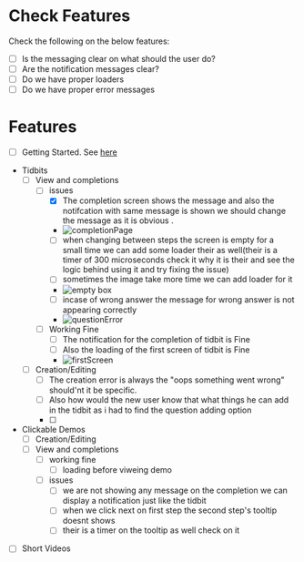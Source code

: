 # Check Features
Check the following on the below features:
- [ ] Is the messaging clear on what should the user do?
- [ ] Are the notification messages clear?
- [ ] Do we have proper loaders
- [ ] Do we have proper error messages

# Features
- [ ] Getting Started. See [here](./getting_started.md)
- Tidbits
  - [ ] View and completions
    - [ ] issues
      - [x] The completion screen shows the message and also the notifcation with same message is shown we should change the message as it is obvious .
      - ![completionPage](https://github.com/RobinNagpal/dodao-ui/blob/main/academy-ui//docs/images/completionPage.png)
      - [ ] when changing between steps the screen is empty for a small time we can add some loader their as well(their is a timer of 300 microseconds check it why it is their and see the logic behind using it and try fixing the issue)
      - [ ] sometimes the image take more time we can add loader for it
      - ![empty box](https://github.com/RobinNagpal/dodao-ui/blob/main/academy-ui//docs/images/imageLoading.png)
      - [ ] incase of wrong answer the message for wrong answer is not appearing correctly
      - ![questionError](https://github.com/RobinNagpal/dodao-ui/blob/main/academy-ui//docs/images/questionError.png)
    - [ ] Working Fine
      - [ ] The notification for the completion of tidbit is Fine
      - [ ] Also the loading of the first screen of tidbit is Fine
      - ![firstScreen](https://github.com/RobinNagpal/dodao-ui/blob/main/academy-ui//docs/images/firstScreen.png)
  - [ ] Creation/Editing
      - [ ] The creation error is always the "oops something went wrong" should'nt it be specific.
      - [ ] Also how would the new user know that what things he can add in the tidbit as i had to find the question adding option
      - [ ] 
- Clickable Demos
  - [ ] Creation/Editing
  - [ ] View and completions
    - [ ] working fine
      - [ ] loading before viweing demo
    - [ ] issues 
      - [ ] we are not showing any message on the completion we can display a notification just like the tidbit
      - [ ] when we  click next on  first step  the second step's tooltip doesnt shows
      - [ ] their is a timer on the tooltip as well check on it

- [ ] Short Videos
